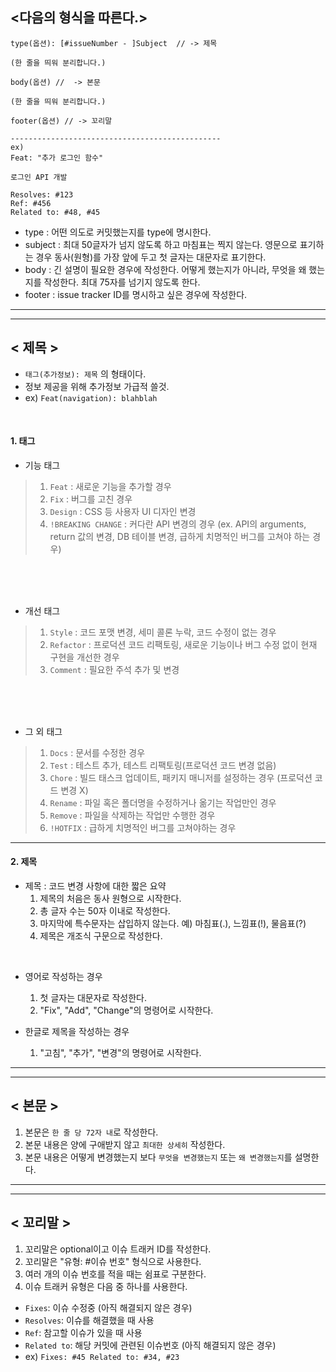 ## <다음의 형식을 따른다.>
```
type(옵션): [#issueNumber - ]Subject  // -> 제목

(한 줄을 띄워 분리합니다.)

body(옵션) //  -> 본문 

(한 줄을 띄워 분리합니다.)

footer(옵션) // -> 꼬리말

-----------------------------------------------
ex)
Feat: "추가 로그인 함수"

로그인 API 개발

Resolves: #123
Ref: #456
Related to: #48, #45
```

- type : 어떤 의도로 커밋했는지를 type에 명시한다.
- subject : 최대 50글자가 넘지 않도록 하고 마침표는 찍지 않는다. 영문으로 표기하는 경우 동사(원형)를 가장 앞에 두고 첫 글자는 대문자로 표기한다.
- body : 긴 설명이 필요한 경우에 작성한다. 어떻게 했는지가 아니라, 무엇을 왜 했는지를 작성한다. 최대 75자를 넘기지 않도록 한다. 
- footer : issue tracker ID를 명시하고 싶은 경우에 작성한다.

---
---
## < 제목 >
- `태그(추가정보): 제목` 의 형태이다.
- 정보 제공을 위해 추가정보 가급적 쓸것.
- ex) `Feat(navigation): blahblah`

<br>

#### 1. 태그
- 기능 태그
> 1. `Feat` : 새로운 기능을 추가할 경우
> 2. `Fix` : 버그를 고친 경우
> 3. `Design` : CSS 등 사용자 UI 디자인 변경
> 4. `!BREAKING CHANGE` : 커다란 API 변경의 경우 (ex. API의 arguments, return 값의 변경, DB 테이블 변경, 급하게 치명적인 버그를 고쳐야 하는 경우)

<br>
<br>
<br>

- 개선 태그
> 1. `Style` : 코드 포맷 변경, 세미 콜론 누락, 코드 수정이 없는 경우
> 2. `Refactor` : 프로덕션 코드 리팩토링, 새로운 기능이나 버그 수정 없이 현재 구현을 개선한 경우
> 3. `Comment` : 필요한 주석 추가 및 변경

<br>
<br>
<br>

- 그 외 태그
> 1. `Docs` : 문서를 수정한 경우
> 2. `Test` : 테스트 추가, 테스트 리팩토링(프로덕션 코드 변경 없음)
> 3. `Chore` : 빌드 태스크 업데이트, 패키지 매니저를 설정하는 경우 (프로덕션 코드 변경 X)
> 4. `Rename` : 파일 혹은 폴더명을 수정하거나 옮기는 작업만인 경우
> 5. `Remove` : 파일을 삭제하는 작업만 수행한 경우
> 6. `!HOTFIX` : 급하게 치명적인 버그를 고쳐야하는 경우

---
#### 2. 제목
- 제목 : 코드 변경 사항에 대한 짧은 요약
  1. 제목의 처음은 동사 원형으로 시작한다.
  2. 총 글자 수는 50자 이내로 작성한다.
  3. 마지막에 특수문자는 삽입하지 않는다. 예) 마침표(.), 느낌표(!), 물음표(?)
  4. 제목은 개조식 구문으로 작성한다.

<br>

- 영어로 작성하는 경우
  1. 첫 글자는 대문자로 작성한다.
  2. "Fix", "Add", "Change"의 명령어로 시작한다.
 

- 한글로 제목을 작성하는 경우
  1. "고침", "추가", "변경"의 명령어로 시작한다.

---
---
## < 본문 >
1. 본문은 `한 줄 당 72자 내`로 작성한다.
2. 본문 내용은 양에 구애받지 않고 `최대한 상세히` 작성한다.
3. 본문 내용은 어떻게 변경했는지 보다 `무엇을 변경했는지` 또는 `왜 변경했는지`를 설명한다.

---
---
## < 꼬리말 >
1. 꼬리말은 optional이고 이슈 트래커 ID를 작성한다.
2. 꼬리말은 "유형: #이슈 번호" 형식으로 사용한다.
3. 여러 개의 이슈 번호를 적을 때는 쉼표로 구분한다.
4. 이슈 트래커 유형은 다음 중 하나를 사용한다.
  - `Fixes`: 이슈 수정중 (아직 해결되지 않은 경우)
  - `Resolves`: 이슈를 해결했을 때 사용
  - `Ref`: 참고할 이슈가 있을 때 사용
  - `Related to`: 해당 커밋에 관련된 이슈번호 (아직 해결되지 않은 경우)
- ex) `Fixes: #45 Related to: #34, #23`